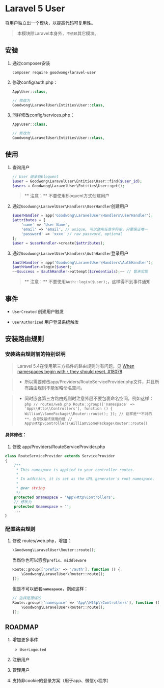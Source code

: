# Laravel 5 User

将用户独立出一个模块，以提高代码可复用性。

> 本模块除Laravel本身外，`不依赖`其它模块。



## 安装

1. 通过composer安装
    ```shell
    composer require goodwong/laravel-user
    ```

2. 修改config/auth.php：
    ```php
    App\User::class,
    
    // 修改为
    Goodwong\LaravelUser\Entities\User::class,
    ```

3. 同样修改config/services.php：
    ```php
    App\User::class,
    
    // 修改为
    Goodwong\LaravelUser\Entities\User::class,
    ```


## 使用

1. 查询用户
    ```php
    // User 继承自Eloquent
    $user = Goodwong\LaravelUser\Entities\User::find($user_id);
    $users = Goodwong\LaravelUser\Entities\User::get();
    ```
    > ** 注意：** 不要使用Eloquent方式创建用户

2. 通过`Goodwong\LaravelUser\Handlers\UserHandler`创建用户
    ```php
    $userHandler = app('Goodwong\LaravelUser\Handlers\UserHandler');
    $attributes = [
        'name' => 'User Name',
        'email' => 'email', // unique, 可以使用任意字符串，只要保证唯一
        'password' => 'xxxx' // raw password, optional
    ];
    $user = $userHandler->create($attributes);
    ```

3. 通过`Goodwong\LaravelUser\Handlers\AuthHandler`登录用户
    ```php
    $authHandler = app('Goodwong\LaravelUser\Handlers\AuthHandler');
    $authHandler->login($user);
    ~~$success = $authHandler->attempt($credentials);~~ // 暂未实现
    ```
    > ** 注意：** 不要使用`Auth::login($user);`，这样得不到事件通知


## 事件

- `UserCreated` 创建用户触发

- `UserAuthorized` 用户登录系统触发




## 安装路由规则

### 安装路由规则前的特别说明

> Laravel 5.4在使用第三方插件的路由规则时有问题，见
[When namespaces begin with `\` they should reset. #18078](https://github.com/laravel/framework/issues/18078)

> * 所以需要修改app/Providers/RouteServiceProvider.php文件，并且所有路由规则不能省略命名空间。

> * 同时嵌套第三方路由规则时注意外层不要包裹命名空间，例如这样：
    ```php
    // routes/web.php
    Route::group(['namespace' => 'App\\Http\\Controllers'], function () {
        William\\SomePackage\\Router::route();
    });
    // 这样是**不对的**，会导致最终调用的是
    // App\Http\Controllers\William\SomePackage\Router::route()
    ```


#### 具体修改：

1. 修改 app/Providers/RouteServiceProvider.php
```php
class RouteServiceProvider extends ServiceProvider
{
    /**
     * This namespace is applied to your controller routes.
     *
     * In addition, it is set as the URL generator's root namespace.
     *
     * @var string
     */
    protected $namespace = 'App\Http\Controllers';
    // 修改为
    protected $namespace = '';
    ...
｝
```

### 配置路由规则

1. 修改 routes/web.php，增加：
    ```php
    \Goodwong\LaravelUser\Router::route();
    ```
    
    当然你也可以嵌套`prefix`、`middleware`
    ```php
    Route::group(['prefix' => '/auth'], function () {
        \Goodwong\LaravelUser\Router::route();
    });
    ```
    
    但是不可以嵌套~~`namespace`~~，例如这样：
    ```php
    // 这样是错误的
    Route::group(['namespace' => 'App\\Http\\Controllers'], function () {
        \Goodwong\LaravelUser\Router::route();
    });
    ```
    
## ROADMAP

1. 增加更多事件

    - `UserLogouted`

2. 注册用户

3. 管理用户

4. 支持非cookie的登录方案（用于app、微信小程序）



